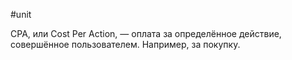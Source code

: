 #unit 

CPA, или Cost Per Action, — оплата за определённое действие, совершённое пользователем. Например, за покупку.